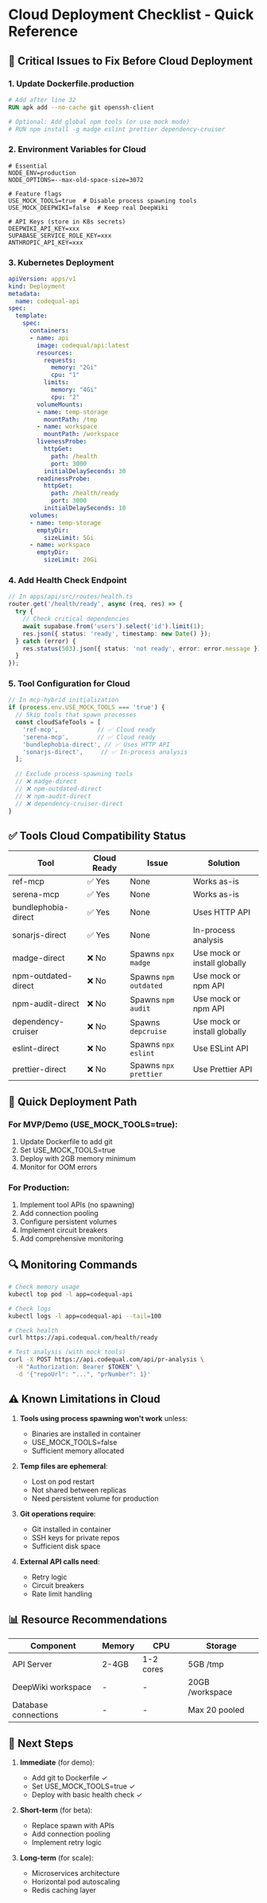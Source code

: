 # Cloud Deployment Checklist - Quick Reference

## 🚨 Critical Issues to Fix Before Cloud Deployment

### 1. **Update Dockerfile.production**
```dockerfile
# Add after line 32
RUN apk add --no-cache git openssh-client

# Optional: Add global npm tools (or use mock mode)
# RUN npm install -g madge eslint prettier dependency-cruiser
```

### 2. **Environment Variables for Cloud**
```env
# Essential
NODE_ENV=production
NODE_OPTIONS=--max-old-space-size=3072

# Feature flags
USE_MOCK_TOOLS=true  # Disable process spawning tools
USE_MOCK_DEEPWIKI=false  # Keep real DeepWiki

# API Keys (store in K8s secrets)
DEEPWIKI_API_KEY=xxx
SUPABASE_SERVICE_ROLE_KEY=xxx
ANTHROPIC_API_KEY=xxx
```

### 3. **Kubernetes Deployment**
```yaml
apiVersion: apps/v1
kind: Deployment
metadata:
  name: codequal-api
spec:
  template:
    spec:
      containers:
      - name: api
        image: codequal/api:latest
        resources:
          requests:
            memory: "2Gi"
            cpu: "1"
          limits:
            memory: "4Gi"
            cpu: "2"
        volumeMounts:
        - name: temp-storage
          mountPath: /tmp
        - name: workspace
          mountPath: /workspace
        livenessProbe:
          httpGet:
            path: /health
            port: 3000
          initialDelaySeconds: 30
        readinessProbe:
          httpGet:
            path: /health/ready
            port: 3000
          initialDelaySeconds: 10
      volumes:
      - name: temp-storage
        emptyDir:
          sizeLimit: 5Gi
      - name: workspace
        emptyDir:
          sizeLimit: 20Gi
```

### 4. **Add Health Check Endpoint**
```typescript
// In apps/api/src/routes/health.ts
router.get('/health/ready', async (req, res) => {
  try {
    // Check critical dependencies
    await supabase.from('users').select('id').limit(1);
    res.json({ status: 'ready', timestamp: new Date() });
  } catch (error) {
    res.status(503).json({ status: 'not ready', error: error.message });
  }
});
```

### 5. **Tool Configuration for Cloud**
```typescript
// In mcp-hybrid initialization
if (process.env.USE_MOCK_TOOLS === 'true') {
  // Skip tools that spawn processes
  const cloudSafeTools = [
    'ref-mcp',           // ✅ Cloud ready
    'serena-mcp',        // ✅ Cloud ready
    'bundlephobia-direct', // ✅ Uses HTTP API
    'sonarjs-direct',     // ✅ In-process analysis
  ];
  
  // Exclude process-spawning tools
  // ❌ madge-direct
  // ❌ npm-outdated-direct
  // ❌ npm-audit-direct
  // ❌ dependency-cruiser-direct
}
```

## ✅ Tools Cloud Compatibility Status

| Tool | Cloud Ready | Issue | Solution |
|------|-------------|-------|----------|
| ref-mcp | ✅ Yes | None | Works as-is |
| serena-mcp | ✅ Yes | None | Works as-is |
| bundlephobia-direct | ✅ Yes | None | Uses HTTP API |
| sonarjs-direct | ✅ Yes | None | In-process analysis |
| madge-direct | ❌ No | Spawns `npx madge` | Use mock or install globally |
| npm-outdated-direct | ❌ No | Spawns `npm outdated` | Use mock or npm API |
| npm-audit-direct | ❌ No | Spawns `npm audit` | Use mock or npm API |
| dependency-cruiser | ❌ No | Spawns `depcruise` | Use mock or install globally |
| eslint-direct | ❌ No | Spawns `npx eslint` | Use ESLint API |
| prettier-direct | ❌ No | Spawns `npx prettier` | Use Prettier API |

## 🚀 Quick Deployment Path

### For MVP/Demo (USE_MOCK_TOOLS=true):
1. Update Dockerfile to add git
2. Set USE_MOCK_TOOLS=true
3. Deploy with 2GB memory minimum
4. Monitor for OOM errors

### For Production:
1. Implement tool APIs (no spawning)
2. Add connection pooling
3. Configure persistent volumes
4. Implement circuit breakers
5. Add comprehensive monitoring

## 🔍 Monitoring Commands

```bash
# Check memory usage
kubectl top pod -l app=codequal-api

# Check logs
kubectl logs -l app=codequal-api --tail=100

# Check health
curl https://api.codequal.com/health/ready

# Test analysis (with mock tools)
curl -X POST https://api.codequal.com/api/pr-analysis \
  -H "Authorization: Bearer $TOKEN" \
  -d '{"repoUrl": "...", "prNumber": 1}'
```

## ⚠️ Known Limitations in Cloud

1. **Tools using process spawning won't work** unless:
   - Binaries are installed in container
   - USE_MOCK_TOOLS=false
   - Sufficient memory allocated

2. **Temp files are ephemeral**:
   - Lost on pod restart
   - Not shared between replicas
   - Need persistent volume for production

3. **Git operations require**:
   - Git installed in container
   - SSH keys for private repos
   - Sufficient disk space

4. **External API calls need**:
   - Retry logic
   - Circuit breakers
   - Rate limit handling

## 📊 Resource Recommendations

| Component | Memory | CPU | Storage |
|-----------|--------|-----|---------|
| API Server | 2-4GB | 1-2 cores | 5GB /tmp |
| DeepWiki workspace | - | - | 20GB /workspace |
| Database connections | - | - | Max 20 pooled |

## 🎯 Next Steps

1. **Immediate** (for demo):
   - Add git to Dockerfile ✓
   - Set USE_MOCK_TOOLS=true ✓
   - Deploy with basic health check ✓

2. **Short-term** (for beta):
   - Replace spawn with APIs
   - Add connection pooling
   - Implement retry logic

3. **Long-term** (for scale):
   - Microservices architecture
   - Horizontal pod autoscaling
   - Redis caching layer